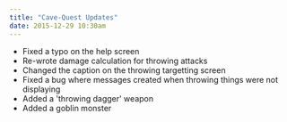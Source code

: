 ```yaml
---
title: "Cave-Quest Updates"
date: 2015-12-29 10:30am
---
```


* Fixed a typo on the help screen
* Re-wrote damage calculation for throwing attacks
* Changed the caption on the throwing targetting screen
* Fixed a bug where messages created when throwing things were not displaying
* Added a 'throwing dagger' weapon
* Added a goblin monster
